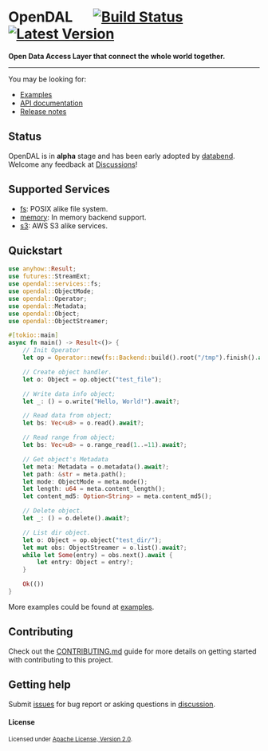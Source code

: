 # OpenDAL &emsp; [![Build Status]][actions] [![Latest Version]][crates.io]

[Build Status]: https://img.shields.io/github/workflow/status/datafuselabs/opendal/CI/main
[actions]: https://github.com/datafuselabs/opendal/actions?query=branch%3Amain
[Latest Version]: https://img.shields.io/crates/v/opendal.svg
[crates.io]: https://crates.io/crates/opendal

**Open **D**ata **A**ccess **L**ayer that connect the whole world together.**

---

You may be looking for:

- [Examples](./examples)
- [API documentation](https://opendal.databend.rs/opendal/)
- [Release notes](https://github.com/datafuselabs/opendal/releases)

## Status

OpenDAL is in **alpha** stage and has been early adopted by [databend](https://github.com/datafuselabs/databend/). Welcome any feedback at [Discussions](https://github.com/datafuselabs/opendal/discussions)!

## Supported Services

- [fs](https://docs.rs/opendal/latest/opendal/services/fs/index.html): POSIX alike file system.
- [memory](https://docs.rs/opendal/latest/opendal/services/memory/index.html): In memory backend support.
- [s3](https://docs.rs/opendal/latest/opendal/services/s3/index.html): AWS S3 alike services.

## Quickstart

```rust
use anyhow::Result;
use futures::StreamExt;
use opendal::services::fs;
use opendal::ObjectMode;
use opendal::Operator;
use opendal::Metadata;
use opendal::Object;
use opendal::ObjectStreamer;

#[tokio::main]
async fn main() -> Result<()> {
    // Init Operator
    let op = Operator::new(fs::Backend::build().root("/tmp").finish().await?);

    // Create object handler.
    let o: Object = op.object("test_file");

    // Write data info object;
    let _: () = o.write("Hello, World!").await?;

    // Read data from object;
    let bs: Vec<u8> = o.read().await?;

    // Read range from object;
    let bs: Vec<u8> = o.range_read(1..=11).await?;

    // Get object's Metadata
    let meta: Metadata = o.metadata().await?;
    let path: &str = meta.path();
    let mode: ObjectMode = meta.mode();
    let length: u64 = meta.content_length();
    let content_md5: Option<String> = meta.content_md5();

    // Delete object.
    let _: () = o.delete().await?;

    // List dir object.
    let o: Object = op.object("test_dir/");
    let mut obs: ObjectStreamer = o.list().await?;
    while let Some(entry) = obs.next().await {
        let entry: Object = entry?;
    }

    Ok(())
}
```

More examples could be found at [examples](./examples).

## Contributing

Check out the [CONTRIBUTING.md](./CONTRIBUTING.md) guide for more details on getting started with contributing to this project.

## Getting help

Submit [issues](https://github.com/datafuselabs/opendal/issues/new/choose) for bug report or asking questions in [discussion](https://github.com/datafuselabs/opendal/discussions/new?category=q-a). 

#### License

<sup>
Licensed under <a href="./LICENSE">Apache License, Version 2.0</a>.
</sup>
